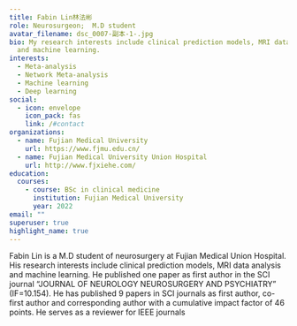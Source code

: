 ```yaml
---
title: Fabin Lin林法彬
role: Neurosurgeon;  M.D student
avatar_filename: dsc_0007-副本-1-.jpg
bio: My research interests include clinical prediction models, MRI data analysis
  and machine learning.
interests:
  - Meta-analysis
  - Network Meta-analysis
  - Machine learning
  - Deep learning
social:
  - icon: envelope
    icon_pack: fas
    link: /#contact
organizations:
  - name: Fujian Medical University
    url: https://www.fjmu.edu.cn/
  - name: Fujian Medical University Union Hospital
    url: http://www.fjxiehe.com/
education:
  courses:
    - course: BSc in clinical medicine
      institution: Fujian Medical University
      year: 2022
email: ""
superuser: true
highlight_name: true
---
```

Fabin Lin is a M.D student of neurosurgery at Fujian Medical Union Hospital. His research interests include clinical prediction models, MRI data analysis and machine learning. He published one paper as first author in the SCI journal “JOURNAL OF NEUROLOGY NEUROSURGERY AND PSYCHIATRY” (IF=10.154). He has published 9 papers in SCI journals as first author, co-first author and corresponding author with a cumulative impact factor of 46 points. He serves as a reviewer for IEEE journals